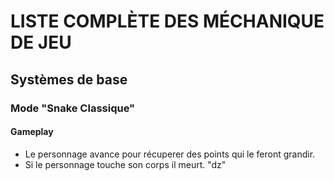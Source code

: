 # LISTE COMPLÈTE DES MÉCHANIQUE DE JEU
## Systèmes de base

### Mode "Snake Classique"
#### Gameplay

- Le personnage avance pour récuperer des points qui le feront grandir.
- Si le personnage touche son corps il meurt.
"dz"

